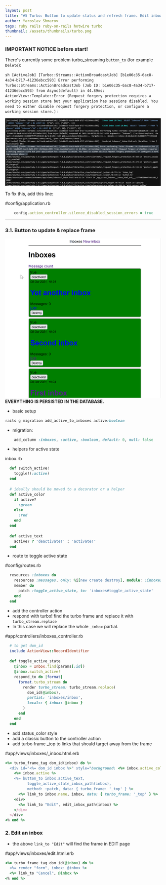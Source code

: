 ```yaml
---
layout: post
title: "#5 Turbo: Button to update status and refresh frame. Edit inboxes inline"
author: Yaroslav Shmarov
tags: ruby rails ruby-on-rails hotwire turbo
thumbnail: /assets/thumbnails/turbo.png
---
```


### IMPORTANT NOTICE before start!

There's currently some problem turbo_streaming `button_to` (for example `Delete`):

`sh
[ActiveJob] [Turbo::Streams::ActionBroadcastJob] [b1e06c35-6ac8-4a34-b717-41236ebcc593] Error performing Turbo::Streams::ActionBroadcastJob (Job ID: b1e06c35-6ac8-4a34-b717-41236ebcc593) from Async(default) in 44.89ms: ActionView::Template::Error (Request forgery protection requires a working session store but your application has sessions disabled. You need to either disable request forgery protection, or configure a working session store.):
`

![button-to-turbo-stream-error](/assets/images/button-to-turbo-stream-error.png)

To fix this, add this line:

#config/application.rb
```ruby
    config.action_controller.silence_disabled_session_errors = true
```

****

### 3.1. Button to update & replace frame

![turbo-frame-replace-button](/assets/images/turbo-frame-replace-button.gif)
**EVERYTHING IS PERSISTED IN THE DATABASE.**

* basic setup

```ruby
rails g migration add_active_to_inboxes active:boolean
```

* migration:

```ruby
    add_column :inboxes, :active, :boolean, default: 0, null: false
```

* helpers for active state

inbox.rb
```ruby
  def switch_active!
    toggle!(:active)
  end

  # ideally should be moved to a decorator or a helper
  def active_color
    if active?
      :green
    else
      :red
    end
  end

  def active_text
    active? ? 'deactivate!' : 'activate!'
  end
```

* route to toggle active state

#config/routes.rb

```ruby
  resources :inboxes do
    resources :messages, only: %i[new create destroy], module: :inboxes
    member do
      patch :toggle_active_state, to: 'inboxes#toggle_active_state'
    end
  end
```

* add the controller action
* respond with turbo! find the turbo frame and replace it with `turbo_stream.replace`
* In this case we will replace the whole `_inbox` partial.

#app/controllers/inboxes_controller.rb
```ruby
  # to get dom_id
  include ActionView::RecordIdentifier

  def toggle_active_state
    @inbox = Inbox.find(params[:id])
    @inbox.switch_active!
    respond_to do |format|
      format.turbo_stream do
        render turbo_stream: turbo_stream.replace(
          dom_id(@inbox),
          partial: 'inboxes/inbox',
          locals: { inbox: @inbox }
        )
      end
    end
  end
```

* add status_color style
* add a classic button to the controller action
* add turbo frame _top to links that should target away from the frame

#app/views/inboxes/_inbox.html.erb
```ruby
<%= turbo_frame_tag dom_id(inbox) do %>
  <div id="<%= dom_id inbox %>" style="background: <%= inbox.active_color %>">
    <%= inbox.active %>
    <%= button_to inbox.active_text,
          toggle_active_state_inbox_path(inbox),
          method: :patch, data: { turbo_frame: '_top' } %>
      <%= link_to inbox.name, inbox, data: { turbo_frame: '_top' } %>
    <div>
      <%= link_to "Edit", edit_inbox_path(inbox) %>
    </div>
  </div>
<% end %>
```

### 2. Edit an inbox

* the above `link_to "Edit"` will find the frame in EDIT page

#app/views/inboxes/edit.html.erb
```ruby
<%= turbo_frame_tag dom_id(@inbox) do %>
  <%= render "form", inbox: @inbox %>
  <%= link_to "Cancel", @inbox %>
<% end %>
```

